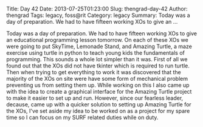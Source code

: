 Title: Day 42
Date: 2013-07-25T01:23:00
Slug: thengrad-day-42
Author: thengrad
Tags: legacy, foss@rit
Category: legacy
Summary: Today was a day of preparation. We had to have fifteen working XOs to give an ... 

Today was a day of preparation. We had to have fifteen working XOs to give an
educational programming lesson tomorrow. On each of these XOs we were going to
put SkyTime, Lemonade Stand, and Amazing Turtle, a maze exercise using turtle
in python to teach young kids the fundamentals of programming. This sounds a
whole lot simpler than it was. First of all we found out that the XOs did not
have tkinter which is required to run turtle. Then when trying to get
everything to work it was discovered that the majority of the XOs on site were
have some form of mechanical problem preventing us from setting them up. While
working on this I also came up with the idea to create a graphical interface
for the Amazing Turtle project to make it easier to set up and run. However,
since our fearless leader, decause, came up with a quicker solution to setting
up Amazing Turtle for the XOs, I've set aside my idea to be worked on as a
project for my spare time so I can focus on my SURF related duties while on
duty.

